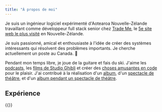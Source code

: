 ```yaml
---
title: "À propos de moi"
---
```


Je suis un ingénieur logiciel expérimenté d'Aotearoa Nouvelle-Zélande travaillant comme développeur full stack senior chez [Trade Me](https://trademe.co.nz), le [5e site web le plus visité](https://www.similarweb.com/website/trademe.co.nz/) en Nouvelle-Zélande.

Je suis passionné, amical et enthousiaste à l'idée de créer des systèmes intéressants qui résolvent des problèmes importants. Je cherche actuellement un poste au Canada. 🍁

Pendant mon temps libre, je joue de la guitare et fais du ski. J'aime les [podcasts](https://lists.pocketcasts.com/2d425db2-b2c1-4999-be5a-63840ff200d5), les [films de Studio Ghibli](https://en.wikipedia.org/wiki/List_of_Studio_Ghibli_works#Feature_films) et créer des [choses amusantes en code](http://pjpscriv.com/animal-spin/) pour le plaisir. J'ai contribué à la réalisation d'un [album](https://ingridandtheministers.bandcamp.com/album/kill-the-sights), d'un [spectacle de théâtre](https://tldrify.com/vev), et d'un [album pendant un spectacle de théâtre](https://www.aucklandfringe.co.nz/programme-2019/how-to-write-an-album).

## Expérience

{{<list-experience>}}
